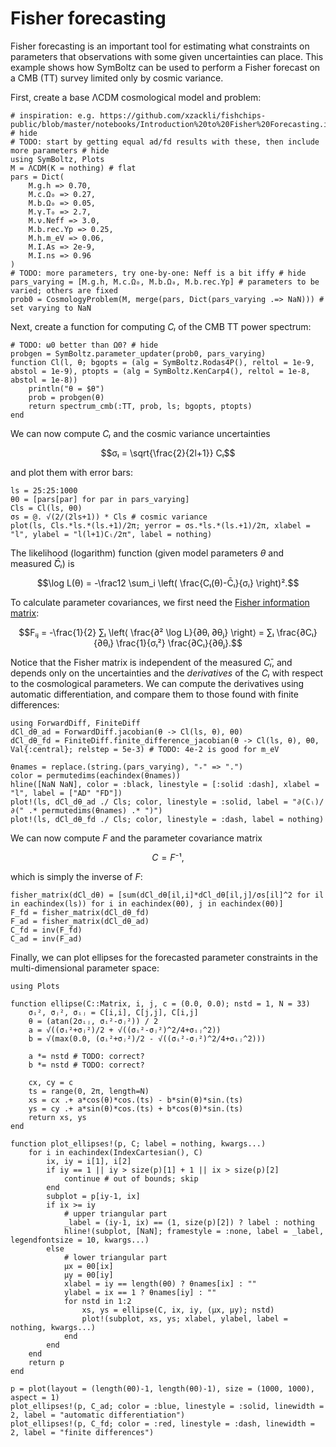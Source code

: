 # Fisher forecasting

Fisher forecasting is an important tool for estimating what constraints on parameters that observations with some given uncertainties can place.
This example shows how SymBoltz can be used to perform a Fisher forecast on a CMB (TT) survey limited only by cosmic variance.

First, create a base ΛCDM cosmological model and problem:
```@example forecast
# inspiration: e.g. https://github.com/xzackli/fishchips-public/blob/master/notebooks/Introduction%20to%20Fisher%20Forecasting.ipynb # hide
# TODO: start by getting equal ad/fd results with these, then include more parameters # hide
using SymBoltz, Plots
M = ΛCDM(K = nothing) # flat
pars = Dict(
    M.g.h => 0.70,
    M.c.Ω₀ => 0.27,
    M.b.Ω₀ => 0.05,
    M.γ.T₀ => 2.7,
    M.ν.Neff => 3.0,
    M.b.rec.Yp => 0.25,
    M.h.m_eV => 0.06,
    M.I.As => 2e-9,
    M.I.ns => 0.96
)
# TODO: more parameters, try one-by-one: Neff is a bit iffy # hide
pars_varying = [M.g.h, M.c.Ω₀, M.b.Ω₀, M.b.rec.Yp] # parameters to be varied; others are fixed
prob0 = CosmologyProblem(M, merge(pars, Dict(pars_varying .=> NaN))) # set varying to NaN
```

Next, create a function for computing $Cₗ$ of the CMB TT power spectrum:
```@example forecast
# TODO: ω0 better than Ω0? # hide
probgen = SymBoltz.parameter_updater(prob0, pars_varying)
function Cl(l, θ; bgopts = (alg = SymBoltz.Rodas4P(), reltol = 1e-9, abstol = 1e-9), ptopts = (alg = SymBoltz.KenCarp4(), reltol = 1e-8, abstol = 1e-8))
    println("θ = $θ")
    prob = probgen(θ)
    return spectrum_cmb(:TT, prob, ls; bgopts, ptopts)
end
```
We can now compute $Cₗ$ and the cosmic variance uncertainties
```math
σₗ = \sqrt{\frac{2}{2l+1}} Cₗ
```
and plot them with error bars:
```@example forecast
ls = 25:25:1000
θ0 = [pars[par] for par in pars_varying]
Cls = Cl(ls, θ0)
σs = @. √(2/(2ls+1)) * Cls # cosmic variance
plot(ls, Cls.*ls.*(ls.+1)/2π; yerror = σs.*ls.*(ls.+1)/2π, xlabel = "l", ylabel = "l(l+1)Cₗ/2π", label = nothing)
```
The likelihood (logarithm) function (given model parameters $θ$ and measured $̄\bar{C}ₗ$) is
```math
\log L(θ) = -\frac12 \sum_i \left( \frac{Cₗ(θ)-C̄ₗ}{σᵢ} \right)².
```
To calculate parameter covariances, we first need the [Fisher information matrix](https://en.wikipedia.org/wiki/Fisher_information):
```math
Fᵢⱼ = -\frac{1}{2} ∑ₗ \left⟨ \frac{∂² \log L}{∂θᵢ ∂θⱼ} \right⟩ = ∑ₗ \frac{∂Cₗ}{∂θᵢ} \frac{1}{σₗ²} \frac{∂Cₗ}{∂θⱼ}.
```
Notice that the Fisher matrix is independent of the measured $C̄ₗ$, and depends only on the uncertainties and the *derivatives* of the $Cₗ$ with respect to the cosmological parameters.
We can compute the derivatives using automatic differentiation, and compare them to those found with finite differences:
```@example forecast
using ForwardDiff, FiniteDiff
dCl_dθ_ad = ForwardDiff.jacobian(θ -> Cl(ls, θ), θ0)
dCl_dθ_fd = FiniteDiff.finite_difference_jacobian(θ -> Cl(ls, θ), θ0, Val{:central}; relstep = 5e-3) # TODO: 4e-2 is good for m_eV

θnames = replace.(string.(pars_varying), "₊" => ".")
color = permutedims(eachindex(θnames))
hline([NaN NaN], color = :black, linestyle = [:solid :dash], xlabel = "l", label = ["AD" "FD"])
plot!(ls, dCl_dθ_ad ./ Cls; color, linestyle = :solid, label = "∂(Cₗ)/∂(" .* permutedims(θnames) .* ")")
plot!(ls, dCl_dθ_fd ./ Cls; color, linestyle = :dash, label = nothing)
```
We can now compute $F$ and the parameter covariance matrix
```math
C = F⁻¹,
```
which is simply the inverse of $F$:
```@example forecast
fisher_matrix(dCl_dθ) = [sum(dCl_dθ[il,i]*dCl_dθ[il,j]/σs[il]^2 for il in eachindex(ls)) for i in eachindex(θ0), j in eachindex(θ0)]
F_fd = fisher_matrix(dCl_dθ_fd)
F_ad = fisher_matrix(dCl_dθ_ad)
C_fd = inv(F_fd)
C_ad = inv(F_ad)
```
Finally, we can plot ellipses for the forecasted parameter constraints in the multi-dimensional parameter space:
```@example forecast
using Plots

function ellipse(C::Matrix, i, j, c = (0.0, 0.0); nstd = 1, N = 33)
    σᵢ², σⱼ², σᵢⱼ = C[i,i], C[j,j], C[i,j]
    θ = (atan(2σᵢⱼ, σᵢ²-σⱼ²)) / 2
    a = √((σᵢ²+σⱼ²)/2 + √((σᵢ²-σⱼ²)^2/4+σᵢⱼ^2))
    b = √(max(0.0, (σᵢ²+σⱼ²)/2 - √((σᵢ²-σⱼ²)^2/4+σᵢⱼ^2)))

    a *= nstd # TODO: correct?
    b *= nstd # TODO: correct?

    cx, cy = c
    ts = range(0, 2π, length=N)
    xs = cx .+ a*cos(θ)*cos.(ts) - b*sin(θ)*sin.(ts)
    ys = cy .+ a*sin(θ)*cos.(ts) + b*cos(θ)*sin.(ts)
    return xs, ys
end

function plot_ellipses!(p, C; label = nothing, kwargs...)
    for i in eachindex(IndexCartesian(), C)
        ix, iy = i[1], i[2]
        if iy == 1 || iy > size(p)[1] + 1 || ix > size(p)[2]
            continue # out of bounds; skip
        end
        subplot = p[iy-1, ix]
        if ix >= iy
            # upper triangular part
            _label = (iy-1, ix) == (1, size(p)[2]) ? label : nothing
            hline!(subplot, [NaN]; framestyle = :none, label = _label, legendfontsize = 10, kwargs...)
        else
            # lower triangular part
            μx = θ0[ix]
            μy = θ0[iy]
            xlabel = iy == length(θ0) ? θnames[ix] : ""
            ylabel = ix == 1 ? θnames[iy] : ""
            for nstd in 1:2
                xs, ys = ellipse(C, ix, iy, (μx, μy); nstd)
                plot!(subplot, xs, ys; xlabel, ylabel, label = nothing, kwargs...)
            end
        end
    end
    return p
end

p = plot(layout = (length(θ0)-1, length(θ0)-1), size = (1000, 1000), aspect = 1)
plot_ellipses!(p, C_ad; color = :blue, linestyle = :solid, linewidth = 2, label = "automatic differentiation")
plot_ellipses!(p, C_fd; color = :red, linestyle = :dash, linewidth = 2, label = "finite differences")
```

